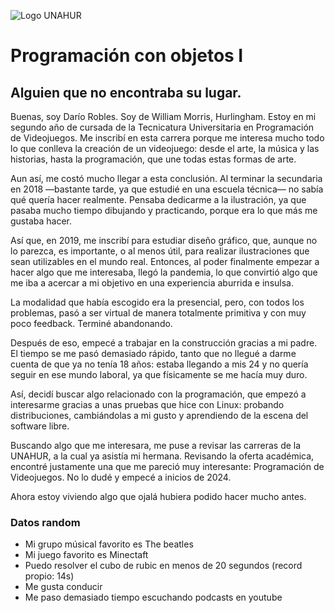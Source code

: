 ![Logo UNAHUR](./UNAHUR.png)

# Programación con objetos I


## Alguien que no encontraba su lugar.
Buenas, soy Darío Robles. Soy de William Morris, Hurlingham. Estoy en mi segundo año de cursada de la Tecnicatura Universitaria en Programación de Videojuegos. Me inscribí en esta carrera porque me interesa mucho todo lo que conlleva la creación de un videojuego: desde el arte, la música y las historias, hasta la programación, que une todas estas formas de arte.

Aun así, me costó mucho llegar a esta conclusión. Al terminar la secundaria en 2018 —bastante tarde, ya que estudié en una escuela técnica— no sabía qué quería hacer realmente. Pensaba dedicarme a la ilustración, ya que pasaba mucho tiempo dibujando y practicando, porque era lo que más me gustaba hacer.

Así que, en 2019, me inscribí para estudiar diseño gráfico, que, aunque no lo parezca, es importante, o al menos útil, para realizar ilustraciones que sean utilizables en el mundo real. Entonces, al poder finalmente empezar a hacer algo que me interesaba, llegó la pandemia, lo que convirtió algo que me iba a acercar a mi objetivo en una experiencia aburrida e insulsa.

La modalidad que había escogido era la presencial, pero, con todos los problemas, pasó a ser virtual de manera totalmente primitiva y con muy poco feedback. Terminé abandonando.

Después de eso, empecé a trabajar en la construcción gracias a mi padre. El tiempo se me pasó demasiado rápido, tanto que no llegué a darme cuenta de que ya no tenía 18 años: estaba llegando a mis 24 y no quería seguir en ese mundo laboral, ya que físicamente se me hacía muy duro.

Así, decidí buscar algo relacionado con la programación, que empezó a interesarme gracias a unas pruebas que hice con Linux: probando distribuciones, cambiándolas a mi gusto y aprendiendo de la escena del software libre.

Buscando algo que me interesara, me puse a revisar las carreras de la UNAHUR, a la cual ya asistía mi hermana. Revisando la oferta académica, encontré justamente una que me pareció muy interesante: Programación de Videojuegos. No lo dudé y empecé a inicios de 2024.

Ahora estoy viviendo algo que ojalá hubiera podido hacer mucho antes.


### Datos random
- Mi grupo músical favorito es The beatles
- Mi juego favorito es Minectaft
- Puedo resolver el cubo de rubic en menos de 20 segundos (record propio: 14s)
- Me gusta conducir
- Me paso demasiado tiempo escuchando podcasts en youtube
